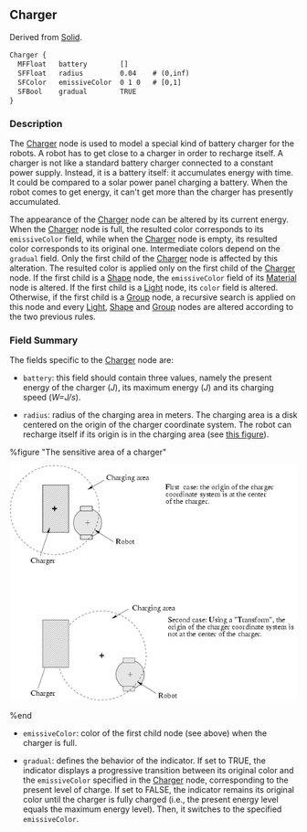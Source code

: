 ## Charger

Derived from [Solid](solid.md).

```
Charger {
  MFFloat   battery        []
  SFFloat   radius         0.04    # (0,inf)
  SFColor   emissiveColor  0 1 0   # [0,1]
  SFBool    gradual        TRUE
}
```

### Description

The [Charger](#charger) node is used to model a special kind of battery charger
for the robots. A robot has to get close to a charger in order to recharge
itself. A charger is not like a standard battery charger connected to a constant
power supply. Instead, it is a battery itself: it accumulates energy with time.
It could be compared to a solar power panel charging a battery. When the robot
comes to get energy, it can't get more than the charger has presently
accumulated.

The appearance of the [Charger](#charger) node can be altered by its current
energy. When the [Charger](#charger) node is full, the resulted color
corresponds to its `emissiveColor` field, while when the [Charger](#charger)
node is empty, its resulted color corresponds to its original one. Intermediate
colors depend on the `gradual` field. Only the first child of the
[Charger](#charger) node is affected by this alteration. The resulted color is
applied only on the first child of the [Charger](#charger) node. If the first
child is a [Shape](shape.md) node, the `emissiveColor` field of its
[Material](material.md) node is altered. If the first child is a
[Light](light.md) node, its `color` field is altered. Otherwise, if the first
child is a [Group](group.md) node, a recursive search is applied on this node
and every [Light](light.md), [Shape](shape.md) and [Group](group.md) nodes are
altered according to the two previous rules.

### Field Summary

The fields specific to the [Charger](#charger) node are:

- `battery`: this field should contain three values, namely the present energy of
the charger (*J*), its maximum energy (*J*) and its charging speed (*W=J/s*).

- `radius`: radius of the charging area in meters. The charging area is a disk
centered on the origin of the charger coordinate system. The robot can recharge
itself if its origin is in the charging area (see [this
figure](#the-sensitive-area-of-a-charger)).

%figure "The sensitive area of a charger"

![charger.png](images/charger.png)

%end

- `emissiveColor`: color of the first child node (see above) when the charger is
full.

- `gradual`: defines the behavior of the indicator. If set to TRUE, the indicator
displays a progressive transition between its original color and the
`emissiveColor` specified in the [Charger](#charger) node, corresponding to the
present level of charge. If set to FALSE, the indicator remains its original
color until the charger is fully charged (i.e., the present energy level equals
the maximum energy level). Then, it switches to the specified `emissiveColor`.

